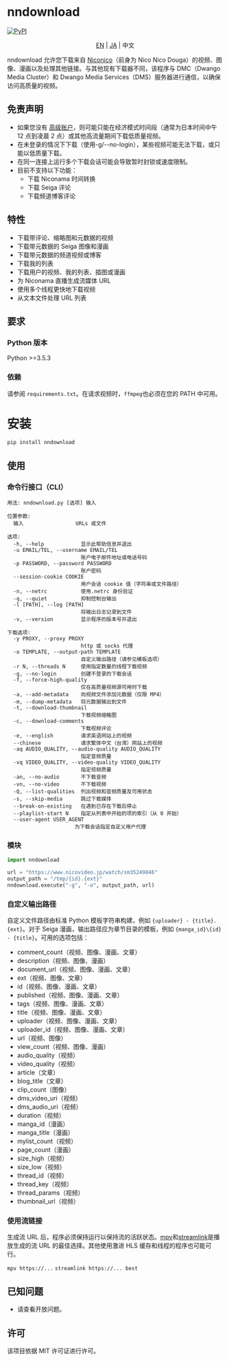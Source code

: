 # nndownload

[![PyPI](https://img.shields.io/pypi/v/nndownload.svg)](https://pypi.org/project/nndownload/)

<p align='center'>
    <a href='./README.md'>EN</a> | <a href='./README_JA.md'>JA</a> | 中文
</p>

nndownload 允许您下载来自 [Niconico](http://nicovideo.jp)（前身为 Nico Nico Douga）的视频、图像、漫画以及处理其他链接。与其他现有下载器不同，该程序与 DMC（Dwango Media Cluster）和 Dwango Media Services（DMS）服务器进行通信，以确保访问高质量的视频。

## 免责声明

- 如果您没有 [高级账户](https://secure.nicovideo.jp/secure/premium_detail/)，则可能只能在经济模式时间段（通常为日本时间中午 12 点到凌晨 2 点）或其他高流量期间下载低质量视频。
- 在未登录的情况下下载（使用-g/--no-login），某些视频可能无法下载，或只能以低质量下载。
- 在同一连接上运行多个下载会话可能会导致暂时封锁或速度限制。
- 目前不支持以下功能：
  - 下载 Niconama 时间转换
  - 下载 Seiga 评论
  - 下载频道博客评论

## 特性

- 下载带评论、缩略图和元数据的视频
- 下载带元数据的 Seiga 图像和漫画
- 下载带元数据的频道视频或博客
- 下载我的列表
- 下载用户的视频、我的列表、插图或漫画
- 为 Niconama 直播生成流媒体 URL
- 使用多个线程更快地下载视频
- 从文本文件处理 URL 列表

## 要求

### Python 版本

Python >=3.5.3

### 依赖

请参阅 `requirements.txt`。在请求视频时，`ffmpeg`也必须在您的 PATH 中可用。

# 安装

```bash
pip install nndownload
```

## 使用

### 命令行接口（CLI）

```
用法: nndownload.py [选项] 输入

位置参数:
  输入                 URLs 或文件

选项:
  -h, --help            显示此帮助信息并退出
  -u EMAIL/TEL, --username EMAIL/TEL
                        账户电子邮件地址或电话号码
  -p PASSWORD, --password PASSWORD
                        账户密码
  --session-cookie COOKIE
                        用户会话 cookie 值（字符串或文件路径）
  -n, --netrc           使用.netrc 身份验证
  -q, --quiet           抑制控制台输出
  -l [PATH], --log [PATH]
                        将输出日志记录到文件
  -v, --version         显示程序的版本号并退出

下载选项:
  -y PROXY, --proxy PROXY
                        http 或 socks 代理
  -o TEMPLATE, --output-path TEMPLATE
                        自定义输出路径（请参见模板选项）
  -r N, --threads N     使用指定数量的线程下载视频
  -g, --no-login        创建不登录的下载会话
  -f, --force-high-quality
                        仅在高质量视频源可用时下载
  -a, --add-metadata    向视频文件添加元数据（仅限 MP4）
  -m, --dump-metadata   将元数据输出到文件
  -t, --download-thumbnail
                        下载视频缩略图
  -c, --download-comments
                        下载视频评论
  -e, --english         请求英语网站上的视频
  --chinese             请求繁体中文（台湾）网站上的视频
  -aq AUDIO_QUALITY, --audio-quality AUDIO_QUALITY
                        指定音频质量
  -vq VIDEO_QUALITY, --video-quality VIDEO_QUALITY
                        指定视频质量
  -an, --no-audio       不下载音频
  -vn, --no-video       不下载视频
  -Q, --list-qualities  列出视频和音频质量及可用状态
  -s, --skip-media      跳过下载媒体
  --break-on-existing   在遇到已存在下载后停止
  --playlist-start N    指定从列表中开始的项的索引（从 0 开始）
  --user-agent USER_AGENT
                      为下载会话指定自定义用户代理
```

### 模块

```python
import nndownload

url = "https://www.nicovideo.jp/watch/sm35249846"
output_path = "/tmp/{id}.{ext}"
nndownload.execute("-g", "-o", output_path, url)
```

### 自定义输出路径

自定义文件路径由标准 Python 模板字符串构建，例如 `{uploader} - {title}.{ext}`。对于 Seiga 漫画，输出路径应为章节目录的模板，例如 `{manga_id}\{id} - {title}`。可用的选项包括：

- comment_count（视频、图像、漫画、文章）
- description（视频、图像、漫画）
- document_url（视频、图像、漫画、文章）
- ext（视频、图像、文章）
- id（视频、图像、漫画、文章）
- published（视频、图像、漫画、文章）
- tags（视频、图像、漫画、文章）
- title（视频、图像、漫画、文章）
- uploader（视频、图像、漫画、文章）
- uploader_id（视频、图像、漫画、文章）
- url（视频、图像）
- view_count（视频、图像、漫画）
- audio_quality（视频）
- video_quality（视频）
- article（文章）
- blog_title（文章）
- clip_count（图像）
- dms_video_uri（视频）
- dms_audio_uri（视频）
- duration（视频）
- manga_id（漫画）
- manga_title（漫画）
- mylist_count（视频）
- page_count（漫画）
- size_high（视频）
- size_low（视频）
- thread_id（视频）
- thread_key（视频）
- thread_params（视频）
- thumbnail_url（视频）

### 使用流链接

生成流 URL 后，程序必须保持运行以保持流的活跃状态。[mpv](https://github.com/mpv-player/mpv)和[streamlink](https://github.com/streamlink/streamlink)是播放生成的流 URL 的最佳选择。其他使用激进 HLS 缓存和线程的程序也可能可行。

`mpv https://...`
`streamlink https://... best`

## 已知问题

- 请查看开放问题。

## 许可

该项目依据 MIT 许可证进行许可。
